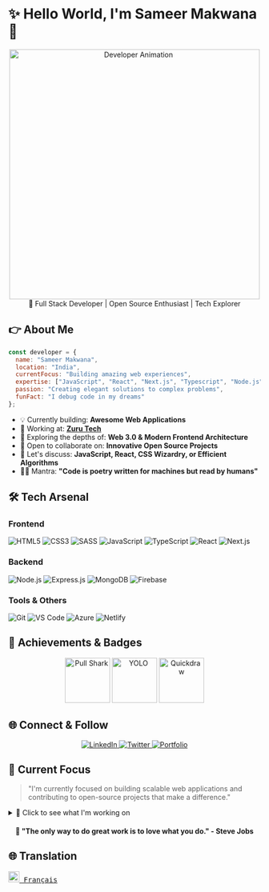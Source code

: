 
# ✨ Hello World, I'm Sameer Makwana 🚀

<div align="center">
  <img src="https://www.wingstechsolutions.com/wp-content/uploads/2022/03/full-stack-development.gif" alt="Developer Animation" width="500">
  <div>
    🌛 Full Stack Developer | Open Source Enthusiast | Tech Explorer
  </div>
</div>



## 👉 About Me

```javascript
const developer = {
  name: "Sameer Makwana",
  location: "India",
  currentFocus: "Building amazing web experiences",
  expertise: ["JavaScript", "React", "Next.js", "Typescript", "Node.js", "CSS/SCSS"],
  passion: "Creating elegant solutions to complex problems",
  funFact: "I debug code in my dreams"
};
```

- 💡 Currently building: **Awesome Web Applications**
- 💼 Working at: **[Zuru Tech](https://zuru.tech)**
- 🌱 Exploring the depths of: **Web 3.0 & Modern Frontend Architecture**
- 👯 Open to collaborate on: **Innovative Open Source Projects**
- 💬 Let's discuss: **JavaScript, React, CSS Wizardry, or Efficient Algorithms**
- 🧙‍♂️ Mantra: **"Code is poetry written for machines but read by humans"**



## 🛠️ Tech Arsenal

### Frontend
![HTML5](https://img.shields.io/badge/HTML5-E34F26?style=for-the-badge&logo=html5&logoColor=white)
![CSS3](https://img.shields.io/badge/CSS3-1572B6?style=for-the-badge&logo=css3&logoColor=white)
![SASS](https://img.shields.io/badge/Sass-CC6699?style=for-the-badge&logo=sass&logoColor=white)
![JavaScript](https://img.shields.io/badge/JavaScript-F7DF1E?style=for-the-badge&logo=javascript&logoColor=black)
![TypeScript](https://img.shields.io/badge/TypeScript-3178C6?style=for-the-badge&logo=typescript&logoColor=white)
![React](https://img.shields.io/badge/React-20232A?style=for-the-badge&logo=react&logoColor=61DAFB)
![Next.js](https://img.shields.io/badge/Next.js-000000?style=for-the-badge&logo=nextdotjs&logoColor=white)

### Backend
![Node.js](https://img.shields.io/badge/Node.js-339933?style=for-the-badge&logo=nodedotjs&logoColor=white)
![Express.js](https://img.shields.io/badge/Express.js-000000?style=for-the-badge&logo=express&logoColor=white)
![MongoDB](https://img.shields.io/badge/MongoDB-4EA94B?style=for-the-badge&logo=mongodb&logoColor=white)
![Firebase](https://img.shields.io/badge/Firebase-FFCA28?style=for-the-badge&logo=firebase&logoColor=black)

### Tools & Others
![Git](https://img.shields.io/badge/Git-F05032?style=for-the-badge&logo=git&logoColor=white)
![VS Code](https://img.shields.io/badge/VS_Code-0078D4?style=for-the-badge&logo=visual%20studio%20code&logoColor=white)
![Azure](https://img.shields.io/badge/Azure-0089D6?style=for-the-badge&logo=microsoft-azure&logoColor=white)
![Netlify](https://img.shields.io/badge/Netlify-00C7B7?style=for-the-badge&logo=netlify&logoColor=white)



## 📁 Achievements & Badges

<div align="center">
  <img src="https://github.githubassets.com/images/modules/profile/achievements/pull-shark-default.png" alt="Pull Shark" width="90" title="Pull Shark">
  <img src="https://github.githubassets.com/images/modules/profile/achievements/yolo-default.png" alt="YOLO" width="90" title="YOLO">
  <img src="https://github.githubassets.com/images/modules/profile/achievements/quickdraw-default.png" alt="Quickdraw" width="90" title="Quickdraw">
</div>



## 🌐 Connect & Follow
<div align="center">
  <a href="https://www.linkedin.com/in/sameer-makwana-157950278/">
    <img src="https://img.shields.io/badge/LinkedIn-0077B5?style=for-the-badge&logo=linkedin&logoColor=white" alt="LinkedIn">
  </a>
  <a href="https://x.com/SAMEERMAKWANA19">
    <img src="https://img.shields.io/badge/Twitter-1DA1F2?style=for-the-badge&logo=x&logoColor=white" alt="Twitter">
  </a>
  <a href="https://portfoliosameermakwana.netlify.app/">
    <img src="https://img.shields.io/badge/Portfolio-FF5722?style=for-the-badge&logo=todoist&logoColor=white" alt="Portfolio">
  </a>
</div>



## 📌 Current Focus

> "I'm currently focused on building scalable web applications and contributing to open-source projects that make a difference."

<details>
<summary>👀 Click to see what I'm working on</summary>
<br>

- 📱 Building a revolutionary app that simplifies daily tasks
- 📚 Creating comprehensive tutorials on modern web development
- 🎓 Learning continuously to stay at the cutting edge of technology

</details>



<div align="center">
  <h4>💭 "The only way to do great work is to love what you do." - Steve Jobs</h4>
</div>



## 🌐 Translation
<kbd>[<img src="https://flagicons.lipis.dev/flags/4x3/fr.svg" width="22"> Français](translations/README.fr.md)</kbd>

